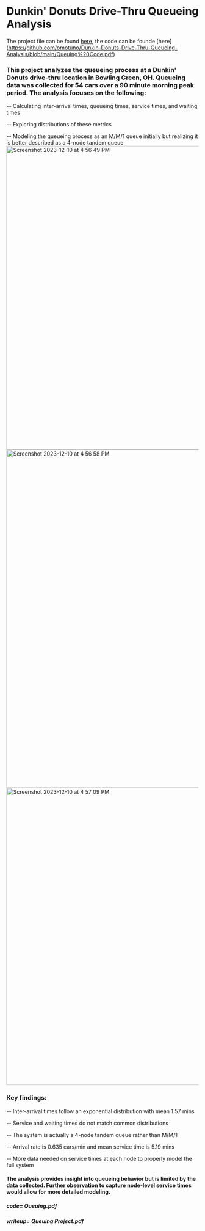 # Dunkin' Donuts Drive-Thru Queueing Analysis

The project file can be found [here](https://github.com/omotuno/Dunkin-Donuts-Drive-Thru-Queueing-Analysis/blob/main/Queuing%20Project%20.pdf), the code can be founde [here]
(https://github.com/omotuno/Dunkin-Donuts-Drive-Thru-Queueing-Analysis/blob/main/Queuing%20Code.pdf)
### This project analyzes the queueing process at a Dunkin' Donuts drive-thru location in Bowling Green, OH. Queueing data was collected for 54 cars over a 90 minute morning peak period. The analysis focuses on the following:

-- Calculating inter-arrival times, queueing times, service times, and waiting times

-- Exploring distributions of these metrics

-- Modeling the queueing process as an M/M/1 queue initially but realizing it is better described as a 4-node tandem queue
<img width="796" alt="Screenshot 2023-12-10 at 4 56 49 PM" src="https://github.com/omotuno/Dunkin-Donuts-Drive-Thru-Queueing-Analysis/assets/65866718/e009029d-f788-4b99-a92f-90b701f6be69">
<img width="886" alt="Screenshot 2023-12-10 at 4 56 58 PM" src="https://github.com/omotuno/Dunkin-Donuts-Drive-Thru-Queueing-Analysis/assets/65866718/2a9d596e-aa0c-4df0-a258-9646800cb949">
<img width="779" alt="Screenshot 2023-12-10 at 4 57 09 PM" src="https://github.com/omotuno/Dunkin-Donuts-Drive-Thru-Queueing-Analysis/assets/65866718/f1713a93-ec09-4c2d-9300-f27be6f1dc18">


### Key findings:

-- Inter-arrival times follow an exponential distribution with mean 1.57 mins

-- Service and waiting times do not match common distributions

-- The system is actually a 4-node tandem queue rather than M/M/1

-- Arrival rate is 0.635 cars/min and mean service time is 5.19 mins

-- More data needed on service times at each node to properly model the full system


#### The analysis provides insight into queueing behavior but is limited by the data collected. Further observation to capture node-level service times would allow for more detailed modeling.


##### code= Queuing.pdf
##### writeup= Queuing Project.pdf
